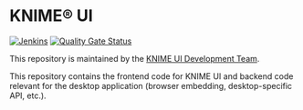 # KNIME® UI

[![Jenkins](https://jenkins.knime.com/buildStatus/icon?job=knime-ui%2Fmaster)](https://jenkins.knime.com/job/knime-ui/job/master/)
[![Quality Gate Status](https://sonarcloud.io/api/project_badges/measure?project=KNIME_knime-ui&metric=alert_status&token=6dd09ad12d87fcd2d43df6123ef188c3e034b984)](https://sonarcloud.io/summary/new_code?id=KNIME_knime-ui)

This repository is maintained by the [KNIME UI Development Team](mailto:team-ap-next@knime.com).

This repository contains the frontend code for KNIME UI and backend code relevant for the desktop application (browser embedding, desktop-specific API, etc.).

